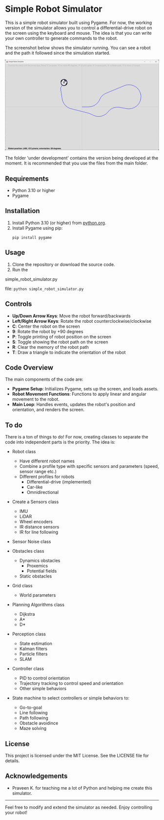 # Simple Robot Simulator

This is a simple robot simulator built using Pygame. For now, the working version of the simulator allows you to control a differential-drive robot on the screen using the keyboard and mouse. The idea is that you can write your own controller to generate commands to the robot. 

The screenshot below shows the simulator running. You can see a robot and the path it followed since the simulation started.

![Simple Robot Simulator screenshot](SimRobSim.png)

The folder 'under development' contains the version being developed at the moment. It is recommended that you use the files from the main folder.

## Requirements

- Python 3.10 or higher
- Pygame

## Installation

1. Install Python 3.10 (or higher) from [python.org](https://www.python.org/).
2. Install Pygame using pip:
    ```
    pip install pygame
    ```

## Usage

1. Clone the repository or download the source code.
2. Run the 

simple_robot_simulator.py

 file:
    ```
    python simple_robot_simulator.py
    ```

## Controls

- **Up/Down Arrow Keys**: Move the robot forward/backwards
- **Left/Right Arrow Keys**: Rotate the robot counterclockwise/clockwise
- **C**: Center the robot on the screen
- **9**: Rotate the robot by +90 degrees
- **P**: Toggle printing of robot position on the screen
- **S**: Toggle showing the robot path on the screen
- **R**: Clear the memory of the robot path
- **T**: Draw a triangle to indicate the orientation of the robot

## Code Overview

The main components of the code are:

- **Pygame Setup**: Initializes Pygame, sets up the screen, and loads assets.
- **Robot Movement Functions**: Functions to apply linear and angular movement to the robot.
- **Main Loop**: Handles events, updates the robot's position and orientation, and renders the screen.

## To do

There is a ton of things to do! For now, creating classes to separate the code into independent parts is the priority. The idea is:

* Robot class
    - Have different robot names
	- Combine a profile type with specific sensors and parameters (speed, sensor range etc.)
    - Different profiles for robots 
        - Differential-drive (implemented)
        - Car-like
        - Omnidirectional

* Create a Sensors class
    - IMU
    - LiDAR
    - Wheel encoders
    - IR distance sensors
    - IR for line following
* Sensor Noise class 

* Obstacles class
    - Dynamics obstacles
        - Proxemics
        - Potential fields
    - Static obstacles

* Grid class
    - World parameters

* Planning Algorithms class
    - Dijkstra
    - A*
    - D*

* Perception class
    - State estimation 
    - Kalman filters
    - Particle filters
    - SLAM

* Controller class
    - PID to control orientation
    - Trajectory tracking to control speed and orientation
    - Other simple behaviors

* State machine to select controllers or simple behaviors to:
    - Go-to-goal
    - Line following
    - Path following
	- Obstacle avoidince
    - Maze solving


## License

This project is licensed under the MIT License. See the LICENSE file for details.

## Acknowledgements

- Praveen K. for teaching me a lot of Python and helping me create this simulator.

---

Feel free to modify and extend the simulator as needed. Enjoy controlling your robot!